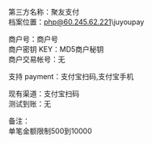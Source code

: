 ﻿第三方名称：聚友支付  
档案位置：php@60.245.62.221\juyoupay  

商户号：商户号  
商户密钥 KEY：MD5商户秘钥  
商户交易帐号：无  

支持 payment：支付宝扫码,支付宝手机  

现有渠道：支付宝扫码  
测试到账：无  

备注：  
单笔金额限制500到10000  
